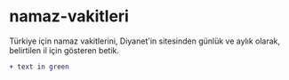 # namaz-vakitleri

Türkiye için namaz vakitlerini, Diyanet'in sitesinden günlük ve aylık olarak, belirtilen il için gösteren betik.

```diff
+ text in green
```
